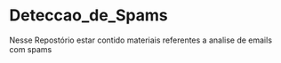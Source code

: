 # Deteccao_de_Spams
Nesse Repostório estar contido materiais referentes a analise de emails com spams
